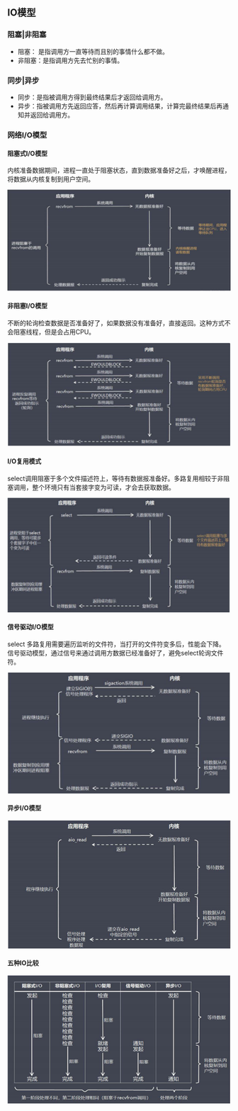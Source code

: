## IO模型

### 阻塞|非阻塞

* 阻塞： 是指调用方一直等待而且别的事情什么都不做。
* 非阻塞：是指调用方先去忙别的事情。

### 同步|异步

* 同步：是指被调用方得到最终结果后才返回给调用方。
* 异步：指被调用方先返回应答，然后再计算调用结果，计算完最终结果后再通知并返回给调用方。

### 网络I/O模型

#### 阻塞式I/O模型

内核准备数据期间，进程一直处于阻塞状态，直到数据准备好之后，才唤醒进程，将数据从内核复制到用户空间。

![](../images/IO/1.png)

#### 非阻塞I/O模型

不断的轮询检查数据是否准备好了，如果数据没有准备好，直接返回。这种方式不会阻塞线程，但是会占用CPU。

![](../images/IO/2.png)

#### I/O复用模式

select调用阻塞于多个文件描述符上，等待有数据报准备好。多路复用相较于非阻塞调用，整个环境只有当套接字变为可读，才会去获取数据。

![](../images/IO/3.png)

#### 信号驱动I/O模型

select 多路复用需要遍历监听的文件符，当打开的文件符变多后，性能会下降。信号驱动模型，通过信号来通过调用方数据已经准备好了，避免select轮询文件符。

![](../images/IO/4.png)

#### 异步I/O模型

![](../images/IO/5.png)



#### 五种IO比较

![](../images/IO/6.png)